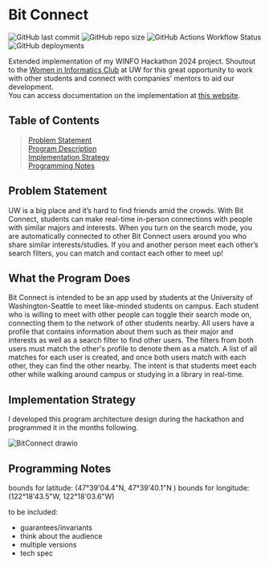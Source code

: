 # Bit Connect
![GitHub last commit](https://img.shields.io/github/last-commit/rina-reimer/bit-connect?style=flat-square)
![GitHub repo size](https://img.shields.io/github/repo-size/rina-reimer/bit-connect?style=flat-square)
![GitHub Actions Workflow Status](https://img.shields.io/github/actions/workflow/status/rina-reimer/bit-connect/publish-javadoc.yml?style=flat-square&logo=github&label=deploy%20javadoc)
![GitHub deployments](https://img.shields.io/github/deployments/rina-reimer/bit-connect/github-pages?style=flat-square&logo=githubactions&logoColor=white&label=page%20deployment)

Extended implementation of my WINFO Hackathon 2024 project. Shoutout to the [Women in Informatics Club](http://winfo.ischool.uw.edu/) at UW for this great opportunity to work with other students and connect with companies' mentors to aid our development. \
You can access documentation on the implementation at [this website](https://rina-reimer.github.io/bit-connect).

## Table of Contents
> [Problem Statement](https://github.com/rina-reimer/bit-connect/#problem-statement) \
> [Program Description](https://github.com/rina-reimer/bit-connect/#what-the-program-does) \
> [Implementation Strategy](https://github.com/rina-reimer/bit-connect/#implementation-strategy) \
> [Programming Notes](https://github.com/rina-reimer/bit-connect/#programming-notes) 

## Problem Statement
UW is a big place and it’s hard to find friends amid the crowds. With Bit Connect, students can make real-time in-person connections with people with similar majors and interests. When you turn on the search mode, you are automatically connected to other Bit Connect users around you who share similar interests/studies. If you and another person meet each other’s search filters, you can match and contact each other to meet up!

## What the Program Does
Bit Connect is intended to be an app used by students at the University of Washington-Seattle to meet like-minded students on campus. Each student who is willing to meet with other people can toggle their search mode on, connecting them to the network of other students nearby. All users have a profile that contains information about them such as their major and interests as well as a search filter to find other users. The filters from both users must match the other's profile to denote them as a match. A list of all matches for each user is created, and once both users match with each other, they can find the other nearby. The intent is that students meet each other while walking around campus or studying in a library in real-time.

## Implementation Strategy
I developed this program architecture design during the hackathon and programmed it in the months following.


![BitConnect drawio](https://github.com/rina-reimer/bit-connect/assets/102627869/842a6ca4-b4b8-4686-a0a5-e9d0daf5d7f1)

## Programming Notes
bounds for latitude: (47°39'04.4"N, 47°39'40.1"N )
bounds for longitude: (122°18'43.5"W, 122°18'03.6"W)


to be included:
- guarantees/invariants
- think about the audience
- multiple versions
- tech spec
